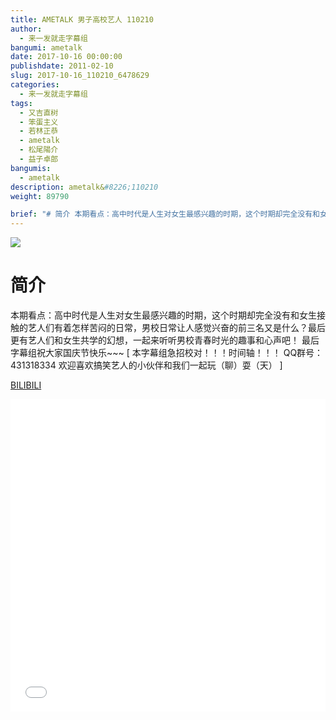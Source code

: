 ```yaml
---
title: AMETALK 男子高校艺人 110210
author: 
  - 来一发就走字幕组
bangumi: ametalk
date: 2017-10-16 00:00:00
publishdate: 2011-02-10
slug: 2017-10-16_110210_6478629
categories: 
  - 来一发就走字幕组
tags: 
  - 又吉直树
  - 笨蛋主义
  - 若林正恭
  - ametalk
  - 松尾陽介
  - 益子卓郎
bangumis: 
  - ametalk
description: ametalk&#8226;110210
weight: 89790

brief: "# 简介 本期看点：高中时代是人生对女生最感兴趣的时期，这个时期却完全没有和女生接触的艺人们有着怎样苦闷的日常，男校日常让人感觉兴奋的前三名又是什么？最后更有艺人们和女生共学的幻想，一起来听听男校青春时光的趣事和心声吧！ 最后字幕组祝大家国庆节快乐~~~"
---
```


![](https://i.imgur.com/Z3POmr5.jpg)

# 简介  
本期看点：高中时代是人生对女生最感兴趣的时期，这个时期却完全没有和女生接触的艺人们有着怎样苦闷的日常，男校日常让人感觉兴奋的前三名又是什么？最后更有艺人们和女生共学的幻想，一起来听听男校青春时光的趣事和心声吧！
最后字幕组祝大家国庆节快乐~~~
[ 本字幕组急招校对！！！时间轴！！！ QQ群号：431318334 欢迎喜欢搞笑艺人的小伙伴和我们一起玩（聊）耍（天） ]

  [BILIBILI](https://www.bilibili.com/video/av6478629/)


<div class="vcontainer">  <iframe class='video' src="//www.bilibili.com/blackboard/player.html?aid=6478629" width="100%" height="500" frameborder="0" allowfullscreen="allowfullscreen"></iframe></div>
